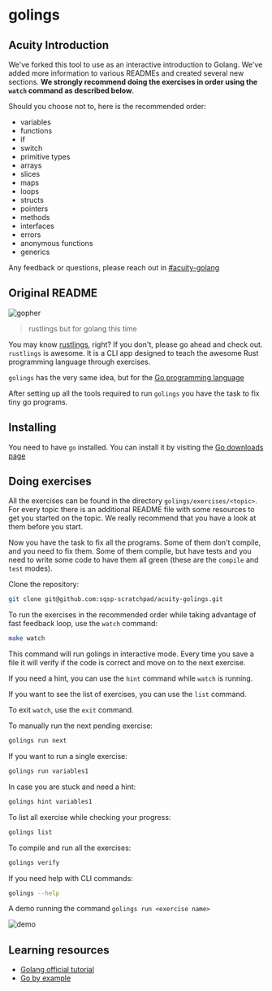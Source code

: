 # golings

## Acuity Introduction

We've forked this tool to use as an interactive introduction to Golang. We've added more information to various 
READMEs and created several new sections. **We strongly recommend doing the exercises in order using the `watch` command
as described below**.

Should you choose not to, here is the recommended order:

* variables
* functions
* if
* switch
* primitive types
* arrays
* slices
* maps
* loops
* structs
* pointers
* methods
* interfaces
* errors
* anonymous functions
* generics

Any feedback or questions, please reach out in [#acuity-golang](https://squarespace.enterprise.slack.com/archives/C08488AM16D)

## Original README

![gopher](misc/gopher-dance.gif)

> rustlings but for golang this time

You may know [rustlings](https://github.com/rust-lang/rustlings), right? If you don't, please go ahead and check out.
`rustlings` is awesome. It is a CLI app designed to teach the awesome Rust programming language through exercises.

`golings` has the very same idea, but for the [Go programming language](https://go.dev/)

After setting up all the tools required to run `golings` you have the task to fix tiny go programs.

## Installing

You need to have `go` installed. You can install it by visiting the [Go downloads page](https://go.dev/dl/)

## Doing exercises

All the exercises can be found in the directory `golings/exercises/<topic>`. For every topic there is an additional README file with some resources to get you started on the topic. We really recommend that you have a look at them before you start.

Now you have the task to fix all the programs. Some of them don't compile, and you need to fix them. Some of them compile, but have tests and you need to write some code to have them all green (these are the `compile` and `test` modes).

Clone the repository:

```sh
git clone git@github.com:sqsp-scratchpad/acuity-golings.git
```

To run the exercises in the recommended order while taking advantage of fast feedback loop, use the `watch` command:

```sh
make watch
```

This command will run golings in interactive mode. Every time you save a file it will verify if the code is correct
and move on to the next exercise.

If you need a hint, you can use the `hint` command while `watch` is running.

If you want to see the list of exercises, you can use the `list` command.

To exit `watch`, use the `exit` command.

To manually run the next pending exercise:

```sh
golings run next
```

If you want to run a single exercise:

```sh
golings run variables1
```

In case you are stuck and need a hint:

```sh
golings hint variables1
```

To list all exercise while checking your progress:

```sh
golings list
```

To compile and run all the exercises:

```sh
golings verify
```

If you need help with CLI commands:

```sh
golings --help
```

A demo running the command `golings run <exercise name>`

![demo](misc/demo.gif)


## Learning resources

* [Golang official tutorial](https://go.dev/doc/tutorial/)
* [Go by example](https://gobyexample.com)

